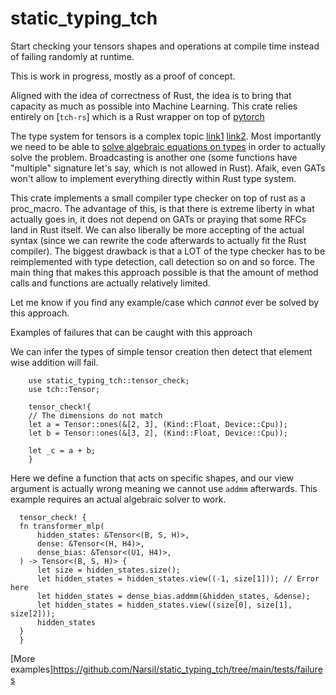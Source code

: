 # static_typing_tch

Start checking your tensors shapes and operations at compile time instead of failing randomly
at runtime.

This is work in progress, mostly as a proof of concept.

Aligned with the idea of correctness of Rust, the idea is to bring that
capacity as much as possible into Machine Learning. This crate relies entirely
on [`tch-rs`] which is a Rust wrapper on top of [pytorch](https://pytorch.org/)

The type system for tensors is a complex topic [link1](http://nlp.seas.harvard.edu/NamedTensor)
[link2](https://github.com/LaurentMazare/tch-rs/issues/112).
Most importantly we need to be able to [solve algebraic equations on
types](https://github.com/LaurentMazare/tch-rs/issues/112#issuecomment-531521703)
in order to actually solve the problem. Broadcasting is another one (some functions
have "multiple" signature let's say, which is not allowed in Rust).
Afaik, even GATs won't allow to implement everything directly within Rust type system.

This crate implements a small compiler type checker on top of rust as a proc_macro.
The advantage of this, is that there is extreme liberty in what actually goes in,
it does not depend on GATs or praying that some RFCs land in Rust itself. We
can also liberally be more accepting of the actual syntax (since we can rewrite the code
afterwards to actually fit the Rust compiler).
The biggest drawback is that a LOT of the type checker has to be reimplemented with
type detection, call detection so on and so force. The main thing that makes this approach possible
is that the amount of method calls and functions are actually relatively limited.

Let me know if you find any example/case which *cannot* ever be solved by this approach.

Examples of failures that can be caught with this approach

We can infer the types of simple tensor creation then detect that element wise
addition will fail.
```compile_fail
    use static_typing_tch::tensor_check;
    use tch::Tensor;

    tensor_check!{
    // The dimensions do not match
    let a = Tensor::ones(&[2, 3], (Kind::Float, Device::Cpu));
    let b = Tensor::ones(&[3, 2], (Kind::Float, Device::Cpu));

    let _c = a + b;
    }
```

Here we define a function that acts on specific shapes, and our view argument is
actually wrong meaning we cannot use `addmm` afterwards. This example requires
an actual algebraic solver to work.
```compile_fail
  tensor_check! {
  fn transformer_mlp(
      hidden_states: &Tensor<(B, S, H)>,
      dense: &Tensor<(H, H4)>,
      dense_bias: &Tensor<(U1, H4)>,
  ) -> Tensor<(B, S, H)> {
      let size = hidden_states.size();
      let hidden_states = hidden_states.view((-1, size[1])); // Error here
      let hidden_states = dense_bias.addmm(&hidden_states, &dense);
      let hidden_states = hidden_states.view((size[0], size[1], size[2]));
      hidden_states
  }
  }
```

[More examples]<https://github.com/Narsil/static_typing_tch/tree/main/tests/failures>
